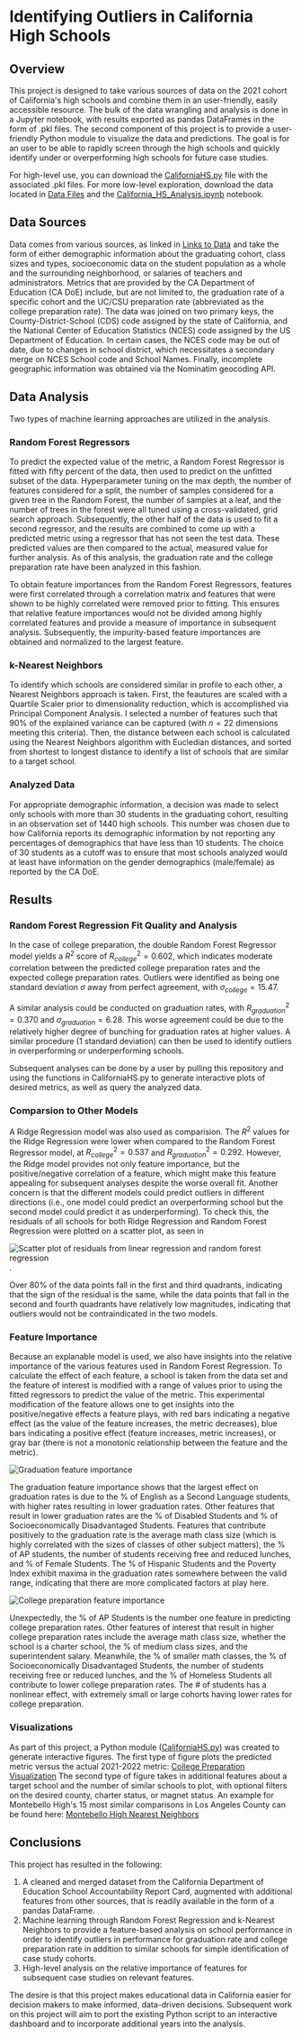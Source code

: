 # Identifying Outliers in California High Schools

## Overview
This project is designed to take various sources of data on the 2021 cohort of California's high schools and combine them in an user-friendly, easily accessible resource. 
The bulk of the data wrangling and analysis is done in a Jupyter notebook, with results exported as pandas DataFrames in the form of .pkl files. 
The second component of this project is to provide a user-friendly Python module to visualize the data and predictions. The goal is for an user to be able to rapidly 
screen through the high schools and quickly identify under or overperforming high schools for future case studies. 

For high-level use, you can download the [CaliforniaHS.py](CaliforniaHS.py) file with the associated .pkl files. For more low-level exploration, download the data located in [Data Files](/Data%20Files) and the [California_HS_Analysis.ipynb](California_HS_Analysis.ipynb) notebook. 

## Data Sources
Data comes from various sources, as linked in [Links to Data](/Links%20to%20Data) and take the form of either demographic information about the graduating cohort, 
class sizes and types, socioeconomic data on the student population as a whole and the surrounding neighborhood, or salaries of teachers and administrators. 
Metrics that are provided by the CA Department of Education (CA DoE) include, but are not limited to, the graduation rate of a specific cohort and the UC/CSU preparation rate (abbreviated
as the college preparation rate). The data was joined on two primary keys, the County-District-School (CDS) code assigned by the state of California, and the National Center of Education Statistics (NCES) code
assigned by the US Department of Education. In certain cases, the NCES code may be out of date, due to changes in school district, which necessitates a secondary merge on NCES School code and School Names. 
Finally, incomplete geographic information was obtained via the Nominatim geocoding API. 

## Data Analysis
Two types of machine learning approaches are utilized in the analysis. 
### Random Forest Regressors
To predict the expected value of the metric, a Random Forest Regressor is fitted with fifty percent of the data, then used to predict on the unfitted subset of the data. Hyperparameter tuning on the
max depth, the number of features considered for a split, the number of samples considered for a given tree in the Random Forest, the number of samples at a leaf, and the number of trees in the forest
were all tuned using a cross-validated, grid search approach. 
Subsequently, the other half of the data is used to fit a second regressor, and the results are combined to come up with a predicted metric using a regressor that has not seen the test data. 
These predicted values are then compared to the actual, measured value for further analysis. 
As of this analysis, the graduation rate and the college preparation rate have been analyzed in this fashion.

To obtain feature importances from the Random Forest Regressors, features were first correlated through a correlation matrix and features that were shown to be highly correlated were removed
prior to fitting. This ensures that relative feature importances would not be divided among highly correlated features and provide a measure of importance in subsequent analysis. Subsequently, the impurity-based
feature importances are obtained and normalized to the largest feature. 
 
### k-Nearest Neighbors
To identify which schools are considered similar in profile to each other, a Nearest Neighbors approach is taken. First, the feautures are scaled with a Quartile Scaler prior to
dimensionality reduction, which is accomplished via Principal Component Analysis. I selected a number of features such that 90% of the explained variance can be captured (with $n = 22$ dimensions 
meeting this criteria). 
Then, the distance between each school is calculated using the Nearest Neighbors algorithm with Eucledian distances, and sorted from shortest to longest distance to identify a list of 
schools that are similar to a target school. 

### Analyzed Data
For appropriate demographic information, a decision was made to select only schools with more than 30 students in the graduating cohort, resulting in an observation set of 1440 high schools. This number was 
chosen due to how California reports its demographic information by not reporting any percentages of demographics that have less than 10 students. The choice of 30 students as a cutoff was to ensure that most
schools analyzed would at least have information on the gender demographics (male/female) as reported by the CA DoE. 

## Results
### Random Forest Regression Fit Quality and Analysis
In the case of college preparation, the double Random Forest Regressor model yields a $R^2$ score of $R^2_{college} = 0.602$, which indicates moderate correlation between the predicted college preparation rates and
the expected college preparation rates. Outliers were identified as being one standard deviation $\sigma$ away from perfect agreement, with $\sigma_{college} = 15.47$. 

A similar analysis could be conducted on graduation rates, with $R^2_{graduation} = 0.370$ and $\sigma_{graduation} = 6.28$. This worse agreement could be due to the relatively higher degree of bunching for graduation rates 
at higher values. A similar procedure (1 standard deviation) can then be used to identify outliers in overperforming or underperforming schools. 

Subsequent analyses can be done by a user by pulling this repository and using the functions in CaliforniaHS.py to generate interactive plots of desired metrics, as well as query the analyzed data. 

### Comparsion to Other Models
A Ridge Regression model was also used as comparision. The $R^2$ values for the Ridge Regression were lower when compared to the Random Forest Regressor model, at $R^2_{college} = 0.537$ and $R^2_{graduation} = 0.292$. 
However, the Ridge model provides not only feature importance, but the positive/negative correlation of a feature, which might make this feature appealing for subsequent analyses despite the worse overall fit. 
Another concern is that the different models could predict outliers in different directions (i.e., one model could predict an overperforming school but the second model could predict it as underperforming). To check this, 
the residuals of all schools for both Ridge Regression and Random Forest Regression were plotted on a scatter plot, as seen in 

![Scatter plot of residuals from linear regression and random forest regression](/Figures/LR_RF_Residuals.png). 

Over 80% of the data points fall in the first and third quadrants, indicating that the sign of the residual is the same, 
while the data points that fall in the second and fourth quadrants have relatively low magnitudes, indicating that outliers would not be contraindicated in the two models. 

### Feature Importance
Because an explanable model is used, we also have insights into the relative importance of the various features used in Random Forest Regression. To calculate the effect of each feature, a school is taken from the data
set and the feature of interest is modified with a range of values prior to using the fitted regressors to predict the value of the metric. This experimental modification of the feature allows one to get insights into the 
positive/negative effects a feature plays, with red bars indicating a negative effect (as the value of the feature increases, the metric decreases), blue bars indicating a positive effect (feature increases, metric increases), 
or gray bar (there is not a monotonic relationship between the feature and the metric). 

![Graduation feature importance](/Figures/Graduation_Features.png)

The graduation feature importance shows that the largest effect on graduation rates is due to the % of English as a Second Language students, with higher rates resulting in lower graduation rates. Other features that result in 
lower graduation rates are the % of Disabled Students and % of Socioeconomically Disadvantaged Students. Features that contribute positively to the graduation rate is the average math class size (which is highly correlated with
the sizes of classes of other subject matters), the % of AP students, 
the number of students receiving free and reduced lunches, and % of Female Students. The % of Hispanic Students and the Poverty Index exhibit maxima in the graduation rates somewhere between the valid range, indicating that there
are more complicated factors at play here. 

![College preparation feature importance](/Figures/College_Prep_Features.png)

Unexpectedly, the % of AP Students is the number one feature in predicting college preparation rates. Other features of interest that result in higher college preparation rates include the average math class size, whether the 
school is a charter school, the % of medium class sizes, and the superintendent salary. Meanwhile, the % of smaller math classes, the % of Socioeconomically Disadvantaged Students, the number of students receiving
free or reduced lunches, and the % of Homeless Students all contribute to lower college preparation rates. The # of students has a nonlinear effect, with extremely small or large cohorts having lower rates for college preparation. 

### Visualizations

As part of this project, a Python module ([CaliforniaHS.py](CaliforniaHS.py)) was created to generate interactive figures. 
The first type of figure plots the predicted metric versus the actual 2021-2022 metric: [College Preparation Visualization](https://lamdavid759.github.io/College_Prep_Predictions.html)
The second type of figure takes in additional features about a target school and the number of similar schools to plot, with optional filters on the desired county, charter status, or magnet status. An example for Montebello High's 15 most similar comparisons in Los Angeles County can be found here: [Montebello High Nearest Neighbors](https://lamdavid759.github.io/Montebello_High_NN.html)
## Conclusions
This project has resulted in the following: 
1) A cleaned and merged dataset from the California Department of Education School Accountability Report Card, augmented with additional features from other sources, that is readily available in the form of a pandas DataFrame. 
2) Machine learning through Random Forest Regression and k-Nearest Neighbors to provide a feature-based analysis on school performance in order to identify outliers in performance for graduation rate and college preparation rate 
in addition to similar schools for simple identification of case study cohorts.  
3) High-level analysis on the relative importance of features for subsequent case studies on relevant features. 

The desire is that this project makes educational data in California easier for decision makers to make informed, data-driven decisions. Subsequent work on this project will aim to port the existing Python script to an
interactive dashboard and to incorporate additional years into the analysis. 
